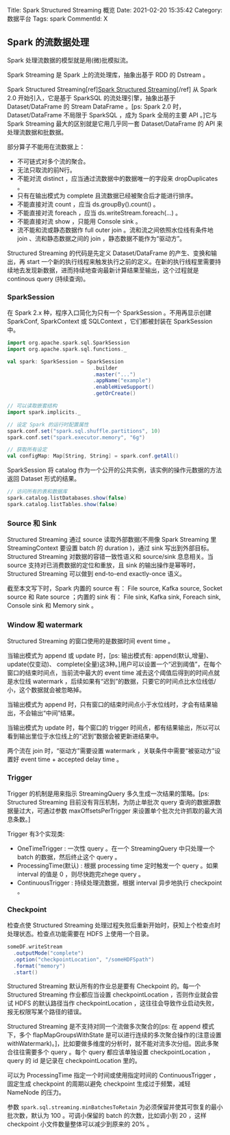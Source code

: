 Title: Spark Structured Streaming 概览
Date: 2021-02-20 15:35:42
Category: 数据平台
Tags: spark
CommentId: X


<!-- PELICAN_END_SUMMARY -->


## Spark 的流数据处理

Spark 处理流数据的模型就是用(微)批模拟流。

Spark Streaming 是 Spark 上的流处理库，抽象出基于 RDD 的 Dstream 。

Spark Structured Streaming[ref]<a href="http://spark.apache.org/docs/latest/structured-streaming-programming-guide.html">Spark Structured Streaming</a>[/ref] 从 Spark 2.0 开始引入，它是基于 SparkSQL 的流处理引擎，抽象出基于 Dataset/DataFrame 的 Stream DataFrame 。[ps: Spark 2.0 时，Dataset/DataFrame 不局限于 SparkSQL ，成为 Spark 全局的主要 API 。]它与 Spark Streaming 最大的区别就是它用几乎同一套 Dataset/DataFrame 的 API 来处理流数据和批数据。

<p class="list-title">部分算子不能用在流数据上：</p>

- 不可链式对多个流的聚合。
- 无法只取流的前N行。
- 不能对流 distinct ，应当通过流数据中的数据唯一的字段来 dropDuplicates 。
- 只有在输出模式为 complete 且流数据已经被聚合后才能进行排序。
- 不能直接对流 count ，应当 ds.groupBy().count() 。
- 不能直接对流 foreach ，应当 ds.writeStream.foreach(...) 。
- 不能直接对流 show ，只能用 Console sink 。
- 流不能和流或静态数据作 full outer join 。流和流之间依照水位线有条件地 join 、流和静态数据之间的 join ，静态数据不能作为“驱动方”。

Structured Streaming 的代码是先定义 Dataset/DataFrame 的产生、变换和输出，再 start 一个新的执行线程来触发执行之前的定义。在新的执行线程里需要<span class="emp-text">持续地</span>去发现新数据，进而<span class="emp-text">持续地</span>查询最新计算结果至输出，这个过程就是 continous query (<span class="emp-text">持续查询</span>)。


### SparkSession

在 Spark 2.x 种，程序入口简化为只有一个 SparkSession 。不用再显示创建 SparkConf, SparkContext 或 SQLContext ，它们都被封装在 SparkSession 中。

```scala
import org.apache.spark.sql.SparkSession
import org.apache.spark.sql.functions._

val spark: SparkSession = SparkSession
                            .builder
                            .master("...")
                            .appName("example")
                            .enableHiveSupport()
                            .getOrCreate()

// 可以读取嵌套结构
import spark.implicits._
```

```scala
// 设定 Spark 的运行时配置属性
spark.conf.set("spark.sql.shuffle.partitions", 10)
spark.conf.set("spark.executor.memory", "6g")

// 获取所有设定
val configMap: Map[String, String] = spark.conf.getAll()
```

SparkSession 将 catalog 作为一个公开的公共实例，该实例的操作元数据的方法返回 Dataset 形式的结果。

```scala
// 访问所有的表和数据库
spark.catalog.listDatabases.show(false)
spark.catalog.listTables.show(false)
```


### Source 和 Sink

Structured Streaming 通过 source 读取外部数据(不用像 Spark Streaming 里 StreamingContext 要设置 batch 的 duration )，通过 sink 写出到外部目标。Structured Streaming 对数据的容错一致性语义和 source/sink 息息相关。当 source 支持对已消费数据的定位和重放，且 sink 的输出操作是幂等时，Structured Streaming 可以做到 end-to-end exactly-once 语义。

截至本文写下时，Spark 内置的 source 有： File source, Kafka source, Socket source 和 Rate source ；内置的 sink 有： File sink, Kafka sink, Foreach sink, Console sink 和 Memory sink 。


### Window 和 watermark

Structured Streaming 的窗口使用的是数据时间 event time 。

当输出模式为 append 或 update 时，[ps: 输出模式有: append(默认,增量)、update(仅变动)、 complete(全量)这3种。]用户可以设置一个“迟到阈值”，在每个窗口的结束时间点，当前流中最大的 event time 减去这个阈值后得到的时间点就是水位线 watermark ，后续如果有“迟到”的数据，只要它的时间点比水位线低/小，这个数据就会被忽略掉。

当输出模式为 append 时，只有窗口的结束时间点小于水位线时，才会有结果输出，不会输出“中间”结果。

当输出模式为 update 时，每个窗口的 trigger 时间点，都有结果输出，所以可以看到输出里位于水位线上的“迟到”数据会被更新进结果中。

两个流在 join 时，“驱动方”需要设置 watermark ，关联条件中需要“被驱动方”设置好 event time + accepted delay time 。


### Trigger

Trigger 的机制是用来指示 StreamingQuery 多久生成一次结果的策略。[ps: Structured Streaming 目前没有背压机制，为防止单批次 query 查询的数据源数据量过大，可通过参数 maxOffsetsPerTrigger 来设置单个批次允许抓取的最大消息条数。]

Trigger 有3个实现类:

+ OneTimeTrigger : 一次性 query 。在一个 StreamingQuery 中只处理一个 batch 的数据，然后终止这个 query 。
+ ProcessingTime(默认) : 根据 processing time 定时触发一个 query 。如果 interval 的值是 0 ，则尽快跑完zhege query 。
+ ContinuousTrigger : 持续处理流数据，根据 interval 异步地执行 checkpoint 。


### Checkpoint

检查点使 Structured Streaming 处理过程失败后重新开始时，获知上个检查点时处理状态。检查点功能需要在 HDFS 上使用一个目录。

```scala
someDF.writeStream
  .outputMode("complete")
  .option("checkpointLocation", "/someHDFSpath")
  .format("memory")
  .start()
```

Structured Streaming 默认所有的作业总是要有 Checkpoint 的。每一个 Structured Streaming 作业都应当设置 checkpointLocation ，否则作业就会尝试 HDFS 的默认路径当作 checkpointLocation ，这往往会导致作业启动失败，报无权限写某个路径的错误。

Structured Streaming 是不支持对同一个流做多次聚合的[ps: 在 append 模式下，多个 flapMapGroupsWithState 是可以进行连续的多次聚合操作的(注意设置 withWatermark)。]，比如要做多维度的分析时，就不能对流多次分组。因此多聚合往往需要多个 query 。每个 query 都应该单独设置 checkpointLocation ，query 的 id 是记录在 checkpointLocation 里的。

可以为 ProcessingTime 指定一个时间或使用指定时间的 ContinuousTrigger ，固定生成 checkpoint 的周期以避免 checkpoint 生成过于频繁，减轻 NameNode 的压力。

参数 `spark.sql.streaming.minBatchesToRetain` 为必须保留并使其可恢复的最小批次数，默认为 100 。可调小保留的 batch 的次数，比如调小到 20 ，这样 checkpoint 小文件数量整体可以减少到原来的 20% 。















